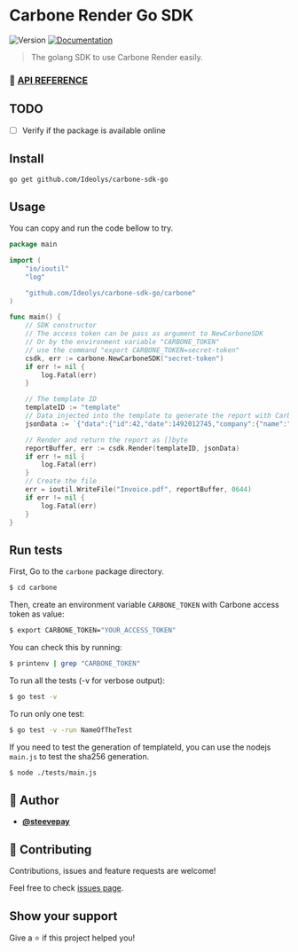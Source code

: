 # Carbone Render Go SDK
![Version](https://img.shields.io/badge/version-1.0.0-blue.svg?cacheSeconds=2592000)
[![Documentation](https://img.shields.io/badge/documentation-yes-brightgreen.svg)](https://carbone.io/api-reference.html#carbone-sdk-go)

> The golang SDK to use Carbone Render easily.

### 🔖 [API REFERENCE](./API-REFERENCE.md)

## TODO
- [ ] Verify if the package is available online

## Install

```sh
go get github.com/Ideolys/carbone-sdk-go
```

## Usage

You can copy and run the code bellow to try.
```go
package main

import (
	"io/ioutil"
	"log"

	"github.com/Ideolys/carbone-sdk-go/carbone"
)

func main() {
	// SDK constructor
	// The access token can be pass as argument to NewCarboneSDK
	// Or by the environment variable "CARBONE_TOKEN"
	// use the command "export CARBONE_TOKEN=secret-token"
	csdk, err := carbone.NewCarboneSDK("secret-token")
	if err != nil {
		log.Fatal(err)
	}

	// The template ID
	templateID := "template"
	// Data injected into the template to generate the report with Carbone
	jsonData := `{"data":{"id":42,"date":1492012745,"company":{"name":"myCompany","address":"here","city":"Notfar","postalCode":123456},"customer":{"name":"myCustomer","address":"there","city":"Faraway","postalCode":654321},"products":[{"name":"product 1","priceUnit":0.1,"quantity":10,"priceTotal":1}],"total":140},"convertTo":"pdf"}`

	// Render and return the report as []byte
	reportBuffer, err := csdk.Render(templateID, jsonData)
	if err != nil {
		log.Fatal(err)
	}
	// Create the file
	err = ioutil.WriteFile("Invoice.pdf", reportBuffer, 0644)
	if err != nil {
		log.Fatal(err)
	}
}
```

## Run tests
First, Go to the `carbone` package directory.
```bash
$ cd carbone
```
Then, create an environment variable `CARBONE_TOKEN` with Carbone access token as value:
```bash
$ export CARBONE_TOKEN="YOUR_ACCESS_TOKEN"
```
You can check this by running:
```bash
$ printenv | grep "CARBONE_TOKEN"
```
To run all the tests (-v for verbose output):
```bash
$ go test -v
```
To run only one test:
```bash
$ go test -v -run NameOfTheTest
```
If you need to test the generation of templateId, you can use the nodejs `main.js` to test the sha256 generation.
```bash
$ node ./tests/main.js
```

## 👤 Author

- [**@steevepay**](https://github.com/steevepay)

## 🤝 Contributing

Contributions, issues and feature requests are welcome!

Feel free to check [issues page](https://github.com/Ideolys/carbone-sdk-go/issues).

## Show your support

Give a ⭐️ if this project helped you!